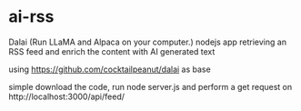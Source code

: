 # ai-rss
Dalai (Run LLaMA and Alpaca on your computer.) nodejs app retrieving an RSS feed and enrich the content with AI generated text

using https://github.com/cocktailpeanut/dalai as base

simple download the code, run node server.js and perform a get request on http://localhost:3000/api/feed/ 
